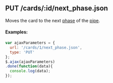 ## PUT /cards/:id/next_phase.json

Moves the card to the next [phase](phase.md) of the [pipe](pipe.md). 

#### Examples:

```javascript
var ajaxParameters = {
  url: '/cards/1/next_phase.json',
  type: 'PUT'
};
$.ajax(ajaxParameters)
.done(function(data){
  console.log(data);
});
```


